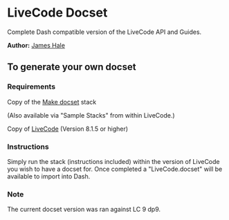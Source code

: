 
LiveCode Docset
=======================


Complete Dash compatible version of the LiveCode API and Guides.

**Author:** [James Hale](https://github.com/jameshale)

## To generate your own docset

### Requirements

Copy of the [Make docset](http://livecodeshare.runrev.com/stack/845/Make-DocSet) stack

(Also available via "Sample Stacks" from within LiveCode.)

Copy of [LiveCode](http://downloads.livecode.com/livecode/) (Version 8.1.5 or higher)


### Instructions
Simply run the stack (instructions included) within the version of LiveCode you wish to have a docset for. Once completed a "LiveCode.docset" will be available to import into Dash.

### Note
The current docset version was ran against LC 9 dp9.
